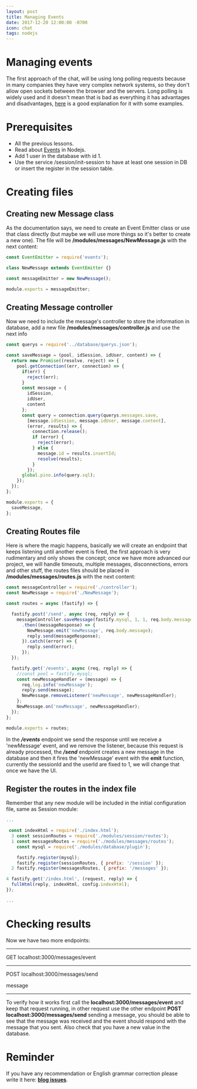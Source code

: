 ```yaml
---
layout: post
title: Managing Events
date: 2017-12-20 12:00:00 -0700
icon: chat
tags: nodejs
---
```


# Managing events

The first approach of the chat, will be using long polling requests because in many companies they have very complex network systems, so they don't allow open sockets between the browser and the servers. Long polling is widely used and it doesn't mean that is bad as everything it has advantages and disadvantages, [here](http://dsheiko.com/weblog/websockets-vs-sse-vs-long-polling) is a good explanation for it with some examples.

# Prerequisites
 
- All the previous lessons.
- Read about [Events](https://nodejs.org/docs/latest-v8.x/api/events.html) in Nodejs.
- Add 1 user in the database with id 1.
- Use the service /session/init-session to have at least one session in DB or insert the register in the session table.

# Creating files

## Creating new Message class

As the documentation says, we need to create an Event Emitter class or use that class directly (but maybe we will use more things so it's better to create a new one). The file will be **/modules/messages/NewMessage.js** with the next content:

```javascript
const EventEmitter = require('events');

class NewMessage extends EventEmitter {}

const messageEmitter = new NewMessage();

module.exports = messageEmitter;
```

## Creating Message controller

Now we need to include the message's controller to store the information in database, add a new file **/modules/messages/controller.js** and use the next info

```javascript
const querys = require('../database/querys.json');

const saveMessage = (pool, idSession, idUser, content) => {
  return new Promise((resolve, reject) => {
    pool.getConnection((err, connection) => {
      if(err) {
        reject(err);
      }
      const message = {
        idSession,
        idUser,
        content
      };
      const query = connection.query(querys.messages.save,
        [message.idSession, message.idUser, message.content],
        (error, results) => {
          connection.release();
          if (error) {
            reject(error);
          } else {
            message.id = results.insertId;
            resolve(results);
          }
        });
      global.pino.info(query.sql);
    });
  });
};

module.exports = {
  saveMessage,
};
```

## Creating Routes file

Here is where the magic happens, basically we will create an endpoint that keeps listening until another event is fired, the first approach is very rudimentary and only shows the concept; once we have more advanced our project, we will handle timeouts, multiple messages, disconnections, errors and other stuff, the routes files should be placed in **/modules/messages/routes.js** with the next content:

```javascript
const messageController = require('./controller');
const NewMessage = require('./NewMessage');

const routes = async (fastify) => {

  fastify.post('/send', async (req, reply) => {
    messageController.saveMessage(fastify.mysql, 1, 1, req.body.message)
      .then((messageResponse) => {
        NewMessage.emit('newMessage', req.body.message);
        reply.send(messageResponse);
      }).catch((error) => {
        reply.send(error);
      });
  });

  fastify.get('/events', async (req, reply) => {
    //const pool = fastify.mysql;
    const newMessageHandler = (message) => {
      req.log.info('newMessage');
      reply.send(message);
      NewMessage.removeListener('newMessage', newMessageHandler);
    };
    NewMessage.on('newMessage', newMessageHandler);
  });
};

module.exports = routes;
```

In the ***/events*** endpoint we send the response until we receive a 'newMessage' event, and we remove the listener, because this request is already processed, the ***/send*** endpoint creates a new message in the database and then it fires the 'newMessage' event with the **emit** function, currently the sessionId and the userId are fixed to 1, we will change that once we have the UI.

## Register the routes in the index file

Remember that any new module will be included in the initial configuration file, same as Session module:

```javascript
...

 const indexHtml = require('./index.html');
  3 const sessionRoutes = require('./modules/session/routes');
  1 const messagesRoutes = require('./modules/messages/routes');
    const mysql = require('./modules/database/plugin');

    fastify.register(mysql);
    fastify.register(sessionRoutes, { prefix: '/session' });
  2 fastify.register(messagesRoutes, { prefix: '/messages' });

4 fastify.get('/index.html', (request, reply) => {
  fullHtml(reply, indexHtml, config.indexHtml);
});

...
```

# Checking results

Now we have two more endpoints:

___


GET localhost:3000/messages/event

___

POST localhost:3000/messages/send

message

___

To verify how it works first call the **localhost:3000/messages/event** and keep that request running, in other request use the other endpoint **POST localhost:3000/messages/send** sending a message, you should be able to see that the message was received and the event should respond with the message that you sent. Also check that you have a new value in the database.

# Reminder

If you have any recommendation or English grammar correction please write it here:  **[blog issues](https://github.com/betotto/blog/issues)**.